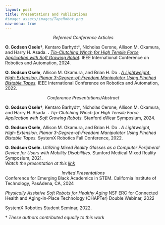 ```yaml
---
layout: post
title: Presentations and Publications
#image: assets/images/TapeRobot.png
nav-menu: true
---
```


<center><em>Refereed Conference Articles</em></center>

**O. Godson Osele**&dagger;, Kentaro Barhydt&dagger;, Nicholas Cerone, Allison M. Okamura, and Harry H. Asada.  **.** _[Tip-Clutching Winch for High Tensile Force Application with Soft Growing Robot](https://ieeexplore.ieee.org/document/10610362)._ IEEE International Conference on Robotics and Automation, 2024. 

**O. Godson Osele,** Allison M. Okamura, and Brian H. Do **.** _[A Lightweight, High-Extension, Planar 3-Degree-of-Freedom Manipulator Using Pinched Bistable Tapes](https://ieeexplore.ieee.org/stamp/stamp.jsp?arnumber=9811976)._ IEEE International Conference on Robotics and Automation, 2022.

<center><em>Conference Presentations/Abstract</em></center>

**O. Godson Osele**&dagger;, Kentaro Barhydt&dagger;, Nicholas Cerone, Allison M. Okamura, and Harry H. Asada.  **.** _Tip-Clutching Winch for High Tensile Force Application with Soft Growing Robots._ Stanford eWear Symposium, 2024. 

**O. Godson Osele,** Allison M. Okamura, and Brian H. Do **.** _A Lightweight, High-Extension, Planar 3-Degree-of-Freedom Manipulator Using Pinched Bistable Tapes._ SystemX Robotics Fall Conference, 2022.

**O. Godson Osele.** _Utilizing Mixed Reality Glasses as a Computer Peripheral Device for Users with Mobility Disabilities._ Stanford Medical Mixed Reality Symposium, 2021.<br>_Watch the presentation at this [link](https://www.youtube.com/watch?v=D6Vt6CaK1L4&t=1730s)_

<center><em>Invited Presentations</em></center>
Conference for Emerging Black Academics in STEM. California Institute of Technology, PasAdena, CA, 2024

_Physically Assistive Soft Robots for Healthy Aging_ NSF ERC for Connected Health and Aging-in-Place Technology (CHAPTer) Double Webinar, 2022

SystemX Robotics Student Seminar, 2022.

&dagger; *These authors contributed equally to this work*